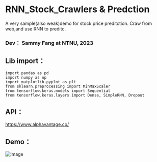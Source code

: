 # RNN_Stock_Crawlers  & Predction
A very sample(also weak)demo for stock price preditction.
Craw from web,and use RNN to preditc.
### Dev： Sammy Fang at NTNU, 2023
## Lib import：
```
import pandas as pd 
import numpy as np 
import matplotlib.pyplot as plt 
from sklearn.preprocessing import MinMaxScaler 
from tensorflow.keras.models import Sequential 
from tensorflow.keras.layers import Dense, SimpleRNN, Dropout 
```
## API：
https://www.alphavantage.co/
## Demo：
![image](https://user-images.githubusercontent.com/63826784/226699672-3f377a97-ea0c-4b01-be17-d04a65d027b2.png)

